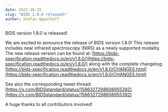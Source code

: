 ```yaml
---
date: 2022-10-29
slug: "BIDS 1.8.0 released!"
author: Stefan Appelhoff
---
```




BIDS version 1.8.0 is released!





We are excited to announce the release of BIDS version 1.8.0!
This release includes near infrared spectroscopy (NIRS) as a newly supported modality.
The new release version can be found at:
[https://bids-specification.readthedocs.io/en/v1.8.0/](https://bids-specification.readthedocs.io/en/v1.8.0/)
along with the complete changelog:
[https://bids-specification.readthedocs.io/en/v1.8.0/CHANGES.html](https://bids-specification.readthedocs.io/en/v1.8.0/CHANGES.html)

See also the corresponding tweet-thread:
[https://x.com/BIDSstandard/status/1586327298608955392](https://x.com/BIDSstandard/status/1586327298608955392)

A huge thanks to all contributors involved!
